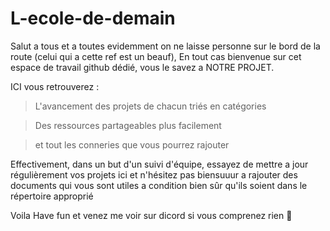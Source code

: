 # L-ecole-de-demain

Salut a tous et a toutes evidemment on ne laisse personne sur le bord de la route (celui qui a cette ref est un beauf),
En tout cas bienvenue sur cet espace de travail github dédié, vous le savez a NOTRE PROJET. 

ICI vous retrouverez : 

>L'avancement des projets de chacun triés en catégories 

>Des ressources partageables plus facilement 

>et tout les conneries que vous pourrez rajouter

Effectivement, dans un but d'un suivi d'équipe, essayez de mettre a jour régulièrement vos projets ici et n'hésitez pas biensuuur a rajouter des documents qui vous sont utiles a condition bien sûr qu'ils soient dans le répertoire approprié

Voila 
Have fun et venez me voir sur dicord si vous comprenez rien 🚴

